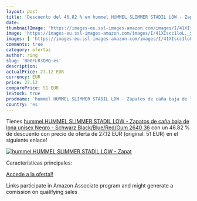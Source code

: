 ```yaml
---
layout: post
title: 'Descuento del 46.82 % en hummel HUMMEL SLIMMER STADIL LOW - Zapat'
date: 
thumbnailImage: 'https://images-eu.ssl-images-amazon.com/images/I/41XIscc1loL._SL200_.jpg'
image: 'https://images-eu.ssl-images-amazon.com/images/I/41XIscc1loL._SL200_.jpg'
images: [ 'https://images-eu.ssl-images-amazon.com/images/I/41XIscc1loL._SL200_.jpg' ]
comments: true
category: ofertas
author: ring
slug: 'B00FLR3QMQ-es'
description:
actualPrice: 27.12 EUR
currency: EUR
price: 27.12
comparePrice: 51 EUR
inStock: true
prodname: 'hummel HUMMEL SLIMMER STADIL LOW - Zapatos de caña baja de lona unisex  Negro - Schwarz  Black/Blue/Red/Gum 2640   36'
country: 'es'
---
```


Tienes [hummel HUMMEL SLIMMER STADIL LOW - Zapatos de caña baja de lona unisex  Negro - Schwarz  Black/Blue/Red/Gum 2640   36](https://www.amazon.es/dp/B00FLR3QMQ/?tag=tolees-21) con un 46.82 % de descuento con precio de oferta de 27.12 EUR (original: 51 EUR) en el siguiente enlace!

[![hummel HUMMEL SLIMMER STADIL LOW - Zapat](https://images-eu.ssl-images-amazon.com/images/I/41XIscc1loL._SL200_.jpg)](https://www.amazon.es/dp/B00FLR3QMQ/?tag=tolees-21)

Características principales:


[Accede a la oferta!!](https://www.amazon.es/dp/B00FLR3QMQ/?tag=tolees-21)

Links participate in Amazon Associate program and might generate a comission on qualifying sales


